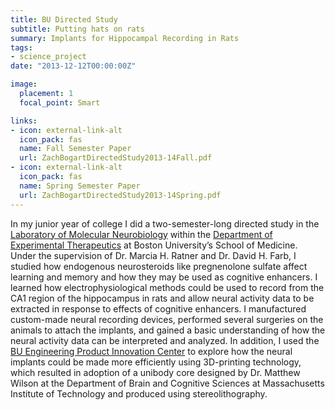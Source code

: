 ```yaml
---
title: BU Directed Study
subtitle: Putting hats on rats
summary: Implants for Hippocampal Recording in Rats
tags:
- science_project
date: "2013-12-12T00:00:00Z"

image:
  placement: 1
  focal_point: Smart

links:
- icon: external-link-alt
  icon_pack: fas
  name: Fall Semester Paper
  url: ZachBogartDirectedStudy2013-14Fall.pdf
- icon: external-link-alt
  icon_pack: fas
  name: Spring Semester Paper
  url: ZachBogartDirectedStudy2013-14Spring.pdf
---
```


In my junior year of college I did a two-semester-long directed study in the [Laboratory of Molecular Neurobiology](https://www.bumc.bu.edu/busm-pm/research/laboratories/lmn/) within the [Department of Experimental Therapeutics](https://www.bumc.bu.edu/busm-pm/) at Boston University’s School of Medicine. Under the supervision of Dr. Marcia H. Ratner and Dr. David H. Farb, I studied how endogenous neurosteroids like pregnenolone sulfate affect learning and memory and how they may be used as cognitive enhancers. I learned how electrophysiological methods could be used to record from the CA1 region of the hippocampus in rats and allow neural activity data to be extracted in response to effects of cognitive enhancers. I manufactured custom-made neural recording devices, performed several surgeries on the animals to attach the implants, and gained a basic understanding of how the neural activity data can be interpreted and analyzed. In addition, I used the [BU Engineering Product Innovation Center](https://www.bu.edu/eng/current-students/epic/) to explore how the neural implants could be made more efficiently using 3D-printing technology, which resulted in adoption of a unibody core designed by Dr. Matthew Wilson at the Department of Brain and Cognitive Sciences at Massachusetts Institute of Technology and produced using stereolithography.
